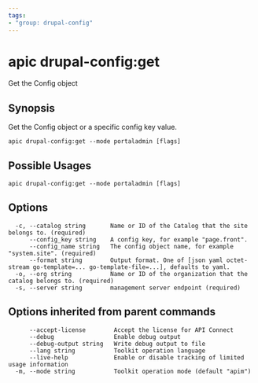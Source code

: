 ```yaml
---
tags:
- "group: drupal-config"
---
```

# apic drupal-config:get

Get the Config object

## Synopsis

Get the Config object or a specific config key value.

```
apic drupal-config:get --mode portaladmin [flags]
```

## Possible Usages

```
apic drupal-config:get --mode portaladmin [flags]
```

## Options

```
  -c, --catalog string       Name or ID of the Catalog that the site belongs to. (required)
      --config_key string    A config key, for example "page.front".
      --config_name string   The config object name, for example "system.site". (required)
      --format string        Output format. One of [json yaml octet-stream go-template=... go-template-file=...], defaults to yaml.
  -o, --org string           Name or ID of the organization that the catalog belongs to. (required)
  -s, --server string        management server endpoint (required)
```

## Options inherited from parent commands

```
      --accept-license        Accept the license for API Connect
      --debug                 Enable debug output
      --debug-output string   Write debug output to file
      --lang string           Toolkit operation language
      --live-help             Enable or disable tracking of limited usage information
  -m, --mode string           Toolkit operation mode (default "apim")
```
